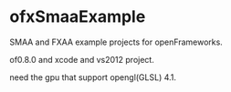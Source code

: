 ofxSmaaExample
==============

SMAA and FXAA example projects for openFrameworks.

of0.8.0 and xcode and vs2012 project.

need the gpu that support opengl(GLSL) 4.1.
